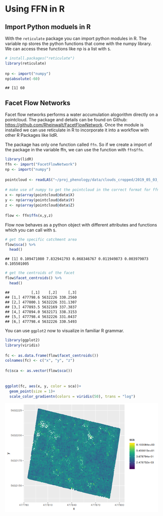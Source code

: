 Using FFN in R
================

## Import Python moduels in R

With the `reticulate` package you can import python modules in R. The
variable np stores the python functions that come with the numpy
library. We can access these functions like np is a list with `$`.

``` r
# install.packages("reticulate")
library(reticulate)

np <- import("numpy")
np$absolute(-60)
```

    ## [1] 60

## Facet Flow Networks

Facet flow networks performs a water accumulation alogorithm directly on
a pointcloud. The package and details can be found on Github:
<https://github.com/Rheinwalt/FacetFlowNetwork>. Once the module is
installed we can use reticulate in R to incorporate it into a workflow
with other R Packages like lidR.

The package has only one function called `ffn`. So if we create a import
of the package in the variable ffn, we can use the function with
`ffn$ffn`.

``` r
library(lidR)
ffn <- import("FacetFlowNetwork")
np <- import("numpy")

pointcloud <- readLAS("~/proj_phenology/data/clouds_cropped/2019_05_03_tiepoints_default.las")

# make use of numpy to get the pointcloud in the correct format for ffn
x <- np$array(pointcloud@data$X)
y <- np$array(pointcloud@data$Y)
z <- np$array(pointcloud@data$Z)

flow <- ffn$ffn(x,y,z)
```

Flow now behaves as a python object with different attributes and
functions which you can call with `$`.

``` r
# get the specific catchment area
flow$sca() %>%
  head()
```

    ## [1] 0.109471080 7.832941793 0.068346767 0.011949873 0.003979073 0.105501005

``` r
# get the centroids of the facet
flow$facet_centroids() %>%
  head()
```

    ##          [,1]    [,2]     [,3]
    ## [1,] 477798.6 5632226 330.2560
    ## [2,] 477800.1 5632226 331.1307
    ## [3,] 477893.5 5632169 337.3837
    ## [4,] 477894.0 5632171 338.3153
    ## [5,] 477798.4 5632226 331.0437
    ## [6,] 477798.4 5632226 330.5493

You can use `ggplot2` now to visualize in familiar R grammar.

``` r
library(ggplot2)
library(viridis)

fc <- as.data.frame(flow$facet_centroids())
colnames(fc) <- c("x", "y", "z")

fc$sca <- as.vector(flow$sca())


ggplot(fc, aes(x, y, color = sca))+
  geom_point(size = 1)+
  scale_color_gradientn(colors = viridis(50), trans = "log")
```

![](../assets/img/facetFlow.png)
